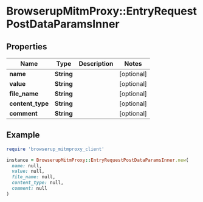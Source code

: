# BrowserupMitmProxy::EntryRequestPostDataParamsInner

## Properties

| Name | Type | Description | Notes |
| ---- | ---- | ----------- | ----- |
| **name** | **String** |  | [optional] |
| **value** | **String** |  | [optional] |
| **file_name** | **String** |  | [optional] |
| **content_type** | **String** |  | [optional] |
| **comment** | **String** |  | [optional] |

## Example

```ruby
require 'browserup_mitmproxy_client'

instance = BrowserupMitmProxy::EntryRequestPostDataParamsInner.new(
  name: null,
  value: null,
  file_name: null,
  content_type: null,
  comment: null
)
```

